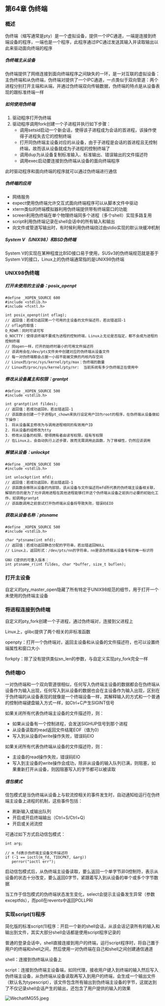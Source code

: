 ## 第64章 伪终端

### 概述

伪终端（缩写通常是pty）是一个虚拟设备，提供一个IPC通道，一端是连接到终端设备的程序，一端也是一个程序，此程序通过IPC通过发送其输入并读取输出以此来驱动面向终端的程序

##### 伪终端主从设备

伪终端提供了网络连接到面向终端程序之间缺失的一环，是一对互联的虚拟设备：主伪终端和从伪终端，伪终端对提供了一个IPC通道，一点类似于双向管道：两个进程分别打开主端和从端，并通过伪终端双向传输数据，伪终端的特点是从设备表现的跟标准终端一样

##### 如何使用伪终端

1. 驱动程序打开伪终端
2. 驱动程序调用fork创建一个子进程并执行如下步骤：
   * 调用setsid启动一个新会话，使得该子进程成为会话的首进程，该操作使得子进程失去它的控制终端
   * 打开同伪终端主设备对应的从设备，由于子进程是会话的首进程且无控制终端，故而该从设备就成为子进程的控制终端了
   * 调用dup为从设备复制标准输入、标准输出、错误输出的文件描述符
   * 调用exec启动要连接到伪终端从设备的面向终端程序

此时驱动程序和面向终端的程序就可以通过伪终端进行通信

##### 伪终端的应用

* 网络服务
* expect使用伪终端允许交互式面向终端程序可以从脚本文件中驱动
* xterm类似的终端模拟器利用伪终端提供带有终端窗口的功能
* screen利用伪终端在单个物理终端同多个进程（多个shell）实现多路复用
* script利用伪终端记录在shell会话中的所有输入和输出
* 向文件或管道写输出时，有时候利用伪终端绕过由stdio实现的默认块缓冲机制

##### System V（UNIX98）和BSD伪终端

System V的实现在某种程度比BSD接口易于使用，SUSv3的伪终端规范就是基于System V的接口，Linux上的伪终端通常指的是UNIX98伪终端

### UNIX98伪终端

##### 打开未使用的主设备：posix_openpt

```
#define _XOPEN_SOURCE 600
#include <stdlib.h>
#include <fcntl.h>

int posix_openpt(int oflag);
// 返回值：若成功返回第一个可用的主设备的文件描述符，若出错返回-1
// oflag的取值：
O_RDWR：同时可读可写
O_NOCTTY：使得该终端不要成为进程的控制终端，Linux上无论是否指定，都不会成为进程的控制终端
// 同open一样，打开的始终时最小的可用文件描述符
// 该调用会在/dev/pts文件夹中创建对应的伪终端从设备文件
// 每一对伪终端都会占据一小段不能被交换的内核内存空间
// Linux的/proc/sys/kernel/pty/max：伪终端的数量
// Linux的/proc/sys/kernel/pty/nr:  当前系统有多少伪终端正在使用中
```

##### 修改从设备属主和权限：grantpt

```
#define _XOPEN_SOURCE 500
#include <stdlib.h>

int grantpt(int fildes);
// 返回值：若成功返回0，若出错返回-1
// 该函数会创建一个子进程pt_chown来执行设定用户ID为root的程序，在伪终端从设备做如下操作：
1. 将从设备属主修改为与调用进程相同的有效用户ID
2. 将从设备的组修改为tty
3. 修改从设备的权限，使得拥有者由读写权限，组有写权限
// 在Linux上，会自动执行上述步骤，故而无需调用此函数，为了移植性，仍然应该调用
```

##### 解锁从设备：unlockpt

```
#define _XOPEN_SOURCE 500
#include <stdlib.h>

int unlockpt(int mfd);
// 返回值：若成功返回0，若出错返回-1
// 该函数会移除从设备的内部锁，该从设备与文件描述符mfd所代表的伪终端主设备相关联，解锁的目的是为了允许调用进程在其他进程能够打开这个伪终端从设备之前执行必要的初始化工作，如调用grantpt
// 该函数调用之前尝试打开伪终端从设备将导致失败，错误码EIO
```

##### 获取从设备名称：ptsname

```
#define _XOPEN_SOURCE 500
#include <stdlib.h>

char *ptsname(int mfd);
// 返回值：若成功返回静态分配的字符串，若出错返回NULL
// Linux上，返回形式：/dev/pts/nn的字符串，nn是该伪终端从设备专有的唯一标识符

GNU C提供的可重入版本：
int ptsname_r(int fildes, char *buffer, size_t buflen);
```

### 打开主设备

自定义的pty_master_open隐藏了所有特定于UNIX98规范的细节，用于打开一个未使用的伪终端主设备

### 将进程连接到伪终端

自定义的pty_fork创建一个子进程，通过伪终端对，连接到父进程上

Linux上，glibc提供了两个相关的非标准函数

openpty：打开一个伪终端对，返回主设备和从设备的文件描述符，也可以设置终端属性和窗口大小

forkpty：除了没有提供类似sn_len的参数，与自定义实现pty_fork完全一样

### 伪终端IO

一对伪终端和一个双向管道很相似，任何写入伪终端主设备的数据都会在伪终端从设备作为输入出现，任何写入到从设备的数据也会在主设备作为输入出现，区别在于伪终端的从设备表现的就像是一个终端设备一样，其解释输入的方式和一个普通的控制终端键盘输入方式一样，如Ctrl+C产生SIGINT信号

如果关闭所有代表伪终端主设备的文件描述符，则：

* 如果从设备有一个控制进程，会发送SIGHUP信号到那个进程
* 从设备读取的read返回文件结尾EOF（值为0）
* 写入到从设备的write操作失败，错误码EIO

如果关闭所有代表伪终端从设备的文件描述符，则：

* 主设备的read操作失败，错误码EIO
* 写入到主设备的write操作会成功，除非从设备的输入队列已满，则阻塞，如果重新打开从设备，则因阻塞写入的字节都可以被读取

##### 信包模式

信包模式是当伪终端从设备上与软流控相关的事件发生时，自动通知给运行在伪终端主设备上进程的机制，这些事件包括：

* 刷新输入或输出队列
* 开启或开启终端输出（Ctrl+S/Ctrl+Q）
* 开启或关闭流控

可通过如下方式启动信包模式：

```
int arg;

// m_fd表示伪终端主设备文件描述符
if (-1 == ioctl(m_fd, TIOCPKT, &arg))
   perror("ioctl err");
```

启动信包模式后，从伪终端主设备读取，要么返回一个单字节非0控制符，表示从设备的状态十分改变，要么返回0字节，紧跟着写入到从设备的单个或多个字节数据

当工作于信包模式的伪终端状态发生变化，select会提示主设备发生异常（参数exceptfds），而poll在revents中返回POLLPRI

### 实现script(1)程序

简化版的标准script(1)程序：开启一个新的shell会话，从该会话记录所有的输入和输出到文件，其实大部分shell会话都是使用script程序记录的

普通的登录会话中，shell直接连接到用户的终端，运行script程序时，将自己置于用户的终端和shell之间，然后使用一对伪终端在自己和shell之间创建通信通道

shell：连接到伪终端从设备上

script：连接到伪终端主设备端，如同代理，接收用户键入到终端的输入然后写入伪终端主设备，从伪终端从设备读取再写入到用户的终端，会生成一个输出文件（默认名为typescript），该文件包含所有输出到伪终端主设备的字节，这就达到了不仅记录shell会话产生的输出，还包含了用户提供的输入的效果

![WechatIMG55.jpeg](https://i.loli.net/2020/04/18/Z32mW5TNfi4pGDc.jpg)

